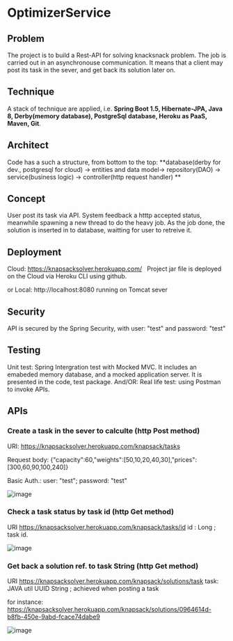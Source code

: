 # OptimizerService

## Problem
The project is to build a Rest-API for solving knacksnack problem. The job is carried out in an asynchronouse communication.
It means that a client may post its task in the sever, and get back its solution later on.  

## Technique
A stack of technique are applied, i.e. **Spring Boot 1.5, Hibernate-JPA, Java 8, Derby(memory database), PostgreSql database, Heroku as PaaS, Maven, Git**. 

## Architect
Code has a such a structure, from bottom to the top: 
**database(derby for dev., postgresql for cloud) -> entities and data model-> repository(DAO) -> service(business logic) -> controller(http request handler) **

## Concept
User post its task via API. System feedback a htttp accepted status, meanwhile spawning a new thread to do the heavy job. As the job done, the solution is inserted in to database, waitting for user to retreive it. 

## Deployment
Cloud: https://knapsacksolver.herokuapp.com/   
Project jar file is deployed on the Cloud via Heroku CLI using github. 

or 
Local: http://localhost:8080
running on Tomcat sever

## Security
API is secured by the Spring Security, with user: "test" and password: "test"

## Testing 
Unit test: Spring Intergration test with Mocked MVC. It includes an emabeded memory database, and a mocked application server.
It is presented in the code, test package. 
And/OR: 
Real life test: using Postman to invoke APIs. 

## APIs
### Create a task in the sever to calculte (http Post method)
URI: https://knapsacksolver.herokuapp.com/knapsack/tasks

Request body: {"capacity":60,"weights":[50,10,20,40,30],"prices":[300,60,90,100,240]}

Basic Auth.: user: "test"; password: "test"

![image](https://user-images.githubusercontent.com/17804600/30811114-8729fdaa-a207-11e7-9a3d-ba63dea7ea3f.png)


### Check a task status by task id (http Get method)
URI https://knapsacksolver.herokuapp.com/knapsack/tasks/id
id : Long ; task id.

![image](https://user-images.githubusercontent.com/17804600/30812301-b4d9ff9a-a20a-11e7-906c-cf2a413cf9ce.png)


### Get back a solution ref. to task String (http Get method)
URI https://knapsacksolver.herokuapp.com/knapsack/solutions/task
task: JAVA util UUID String ; achieved when posting a task

for instance: https://knapsacksolver.herokuapp.com/knapsack/solutions/0964614d-b8fb-450e-9abd-fcace74dabe9


![image](https://user-images.githubusercontent.com/17804600/30818261-612d2906-a21b-11e7-982f-f40fc7c59814.png)











